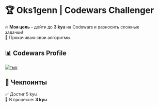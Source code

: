 # 🏆 Oks1genn | Codewars Challenger  

🔥 **Моя цель** – дойти до **3 kyu** на Codewars и разносить сложные задачки!  
🚀 Прокачиваю свои алгоритмы.  

## 📊 Codewars Profile 
[![тык](https://www.codewars.com/users/oks1genn/badges/large)](https://www.codewars.com/users/oks1genn)  

## 📍 Чекпоинты  
✅ Достиг 5 kyu  
🚀 В процессе: **3 kyu**  
